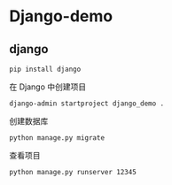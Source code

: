 # Django-demo

## django

```
pip install django
```

在 Django 中创建项目

```
django-admin startproject django_demo .
```

创建数据库

```
python manage.py migrate
```

查看项目

```
python manage.py runserver 12345
```
